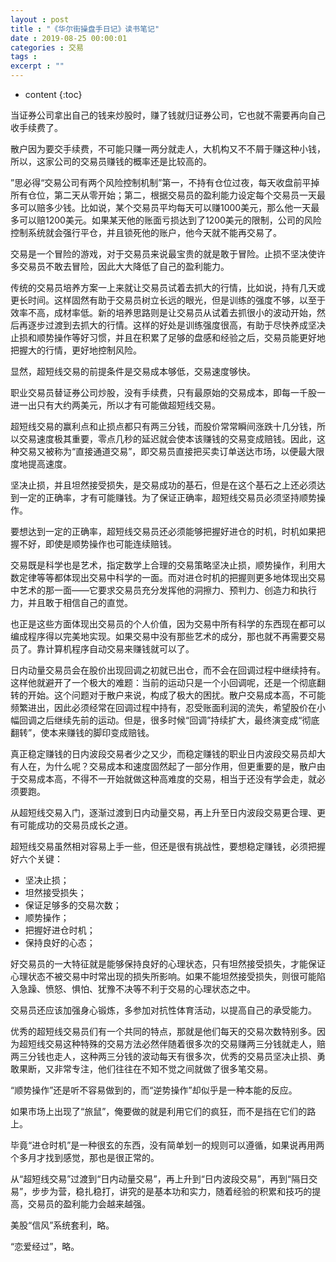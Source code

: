 ```yaml
---
layout : post
title : "《华尔街操盘手日记》读书笔记"
date : 2019-08-25 00:00:01
categories : 交易
tags : 
excerpt : ""
---
```


* content
{:toc}


当证券公司拿出自己的钱来炒股时，赚了钱就归证券公司，它也就不需要再向自己收手续费了。

散户因为要交手续费，不可能只赚一两分就走人，大机构又不不屑于赚这种小钱，所以，这家公司的交易员赚钱的概率还是比较高的。

”思必得“交易公司有两个风险控制机制”第一，不持有仓位过夜，每天收盘前平掉所有仓位，第二天从零开始；第二，根据交易员的盈利能力设定每个交易员一天最多可以赔多少钱。比如说，某个交易员平均每天可以赚1000美元，那么他一天最多可以赔1200美元。如果某天他的账面亏损达到了1200美元的限制，公司的风险控制系统就会强行平仓，并且锁死他的账户，他今天就不能再交易了。

交易是一个冒险的游戏，对于交易员来说最宝贵的就是敢于冒险。止损不坚决使许多交易员不敢去冒险，因此大大降低了自己的盈利能力。

传统的交易员培养方案一上来就让交易员试着去抓大的行情，比如说，持有几天或更长时间。这样固然有助于交易员树立长远的眼光，但是训练的强度不够，以至于效率不高，成材率低。新的培养思路则是让交易员从试着去抓很小的波动开始，然后再逐步过渡到去抓大的行情。这样的好处是训练强度很高，有助于尽快养成坚决止损和顺势操作等好习惯，并且在积累了足够的盘感和经验之后，交易员能更好地把握大的行情，更好地控制风险。

显然，超短线交易的前提条件是交易成本够低，交易速度够快。

职业交易员替证券公司炒股，没有手续费，只有最原始的交易成本，即每一千股一进一出只有大约两美元，所以才有可能做超短线交易。

超短线交易的赢利点和止损点都只有两三分钱，而股价常常瞬间涨跌十几分钱，所以交易速度极其重要，零点几秒的延迟就会使本该赚钱的交易变成赔钱。因此，这种交易又被称为“直接通道交易”，即交易员直接把买卖订单送达市场，以便最大限度地提高速度。

坚决止损，并且坦然接受损失，是交易成功的基石，但是在这个基石之上还必须达到一定的正确率，才有可能赚钱。为了保证正确率，超短线交易员必须坚持顺势操作。

要想达到一定的正确率，超短线交易员还必须能够把握好进仓的时机，时机如果把握不好，即使是顺势操作也可能连续赔钱。

交易既是科学也是艺术，指定数学上合理的交易策略坚决止损，顺势操作，利用大数定律等等都体现出交易中科学的一面。而对进仓时机的把握则更多地体现出交易中艺术的那一面——它要求交易员充分发挥他的洞擦力、预判力、创造力和执行力，并且敢于相信自己的直觉。

也正是这些方面体现出交易员的个人价值，因为交易中所有科学的东西现在都可以编成程序得以完美地实现。如果交易中没有那些艺术的成分，那也就不再需要交易员了。靠计算机程序自动交易来赚钱就可以了。

日内动量交易员会在股价出现回调之初就已出仓，而不会在回调过程中继续持有。这样他就避开了一个极大的难题：当前的运动只是一个小回调呢，还是一个彻底翻转的开始。这个问题对于散户来说，构成了极大的困扰。散户交易成本高，不可能频繁进出，因此必须经常在回调过程中持有，忍受账面利润的流失，希望股价在小幅回调之后继续先前的运动。但是，很多时候“回调”持续扩大，最终演变成“彻底翻转”，使本来赚钱的脚印变成赔钱。

真正稳定赚钱的日内波段交易者少之又少，而稳定赚钱的职业日内波段交易员却大有人在，为什么呢？交易成本和速度固然起了一部分作用，但更重要的是，散户由于交易成本高，不得不一开始就做这种高难度的交易，相当于还没有学会走，就必须要跑。

从超短线交易入门，逐渐过渡到日内动量交易，再上升至日内波段交易更合理、更有可能成功的交易员成长之道。

超短线交易虽然相对容易上手一些，但还是很有挑战性，要想稳定赚钱，必须把握好六个关键：
* 坚决止损；
* 坦然接受损失；
* 保证足够多的交易次数；
* 顺势操作；
* 把握好进仓时机；
* 保持良好的心态；

好交易员的一大特征就是能够保持良好的心理状态，只有坦然接受损失，才能保证心理状态不被交易中时常出现的损失所影响。如果不能坦然接受损失，则很可能陷入急躁、愤怒、惧怕、犹豫不决等不利于交易的心理状态之中。


交易员还应该加强身心锻炼，多参加对抗性体育活动，以提高自己的承受能力。

优秀的超短线交易员们有一个共同的特点，那就是他们每天的交易次数特别多。因为超短线交易这种特殊的交易方法必然伴随着很多次的交易赚两三分钱就走人，赔两三分钱也走人，这种两三分钱的波动每天有很多次，优秀的交易员坚决止损、勇敢果断，又非常专注，他们往往在不知不觉之间就做了很多笔交易。

“顺势操作”还是听不容易做到的，而“逆势操作”却似乎是一种本能的反应。

如果市场上出现了“旅鼠”，俺要做的就是利用它们的疯狂，而不是挡在它们的路上。

毕竟“进仓时机”是一种很玄的东西，没有简单划一的规则可以遵循，如果说再用两个多月才找到感觉，那也是很正常的。

从“超短线交易”过渡到“日内动量交易”，再上升到“日内波段交易”，再到“隔日交易”，步步为营，稳扎稳打，讲究的是基本功和实力，随着经验的积累和技巧的提高，交易员的盈利能力会越来越强。

美股“信风”系统套利，略。

“恋爱经过”，略。













































